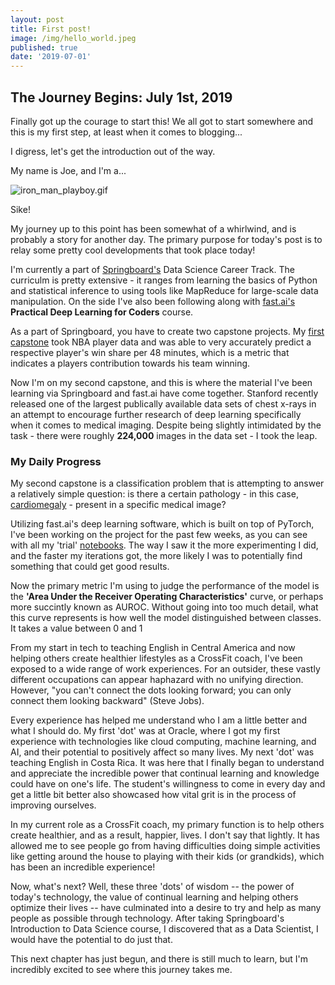 ```yaml
---
layout: post
title: First post!
image: /img/hello_world.jpeg
published: true
date: '2019-07-01'
---
```

## The Journey Begins: July 1st, 2019


Finally got up the courage to start this! We all got to start somewhere and this is my first step, at least when it comes to blogging...

I digress, let's get the introduction out of the way. 

My name is Joe, and I'm a...

![iron_man_playboy.gif](/img/iron_man_playboy.gif)

Sike!

My journey up to this point has been somewhat of a whirlwind, and is probably a story for another day. The primary purpose for today's post is to relay some pretty cool developments that took place today! 

I'm currently a part of [Springboard's](https://www.springboard.com/) Data Science Career Track. The curriculm is pretty extensive - it ranges from learning the basics of Python and statistical inference to using tools like MapReduce for large-scale data manipulation. On the side I've also been following along with [fast.ai's](https://www.fast.ai/) __Practical Deep Learning for Coders__ course. 

As a part of Springboard, you have to create two capstone projects. My [first capstone](https://github.com/Jearny58/Springboard-DS-Portfolio/tree/master/capstone_1/basketball) took NBA player data and was able to very accurately predict a respective player's win share per 48 minutes, which is a metric that indicates a players contribution towards his team winning. 

Now I'm on my second capstone, and this is where the material I've been learning via Springboard and fast.ai have come together. Stanford recently released one of the largest publically available data sets of chest x-rays in an attempt to encourage further research of deep learning specifically when it comes to medical imaging. Despite being slightly intimidated by the task - there were roughly __224,000__ images in the data set - I took the leap. 

### My Daily Progress

My second capstone is a classification problem that is attempting to answer a relatively simple question: is there a certain pathology - in this case, [cardiomegaly](https://en.wikipedia.org/wiki/Cardiomegaly) - present in a specific medical image?

Utilizing fast.ai's deep learning software, which is built on top of PyTorch, I've been working on the project for the past few weeks, as you can see with all my 'trial' [notebooks](https://github.com/Jearny58/Springboard-DS-Portfolio/tree/master/capstone_2/playground_nbs). The way I saw it the more experimenting I did, and the faster my iterations got, the more likely I was to potentially find something that could get good results. 

Now the primary metric I'm using to judge the performance of the model is the __'Area Under the Receiver Operating Characteristics'__ curve, or perhaps more succintly known as AUROC. Without going into too much detail, what this curve represents is how well the model distinguished between classes. It takes a value between 0 and 1 





From my start in tech to teaching English in Central America and now helping others create healthier lifestyles as a CrossFit coach, I've been exposed to a wide range of work experiences. For an outsider, these vastly different occupations can appear haphazard with no unifying direction. However, "you can't connect the dots looking forward; you can only connect them looking backward" (Steve Jobs). 

Every experience has helped me understand who I am a little better and what I should do. My first 'dot' was at Oracle, where I got my first experience with technologies like cloud computing, machine learning, and AI, and their potential to positively affect so many lives. My next 'dot' was teaching English in Costa Rica. It was here that I finally began to understand and appreciate the incredible power that continual learning and knowledge could have on one's life. The student's willingness to come in every day and get a little bit better also showcased how vital grit is in the process of improving ourselves. 

In my current role as a CrossFit coach, my primary function is to help others create healthier, and as a result, happier, lives. I don't say that lightly. It has allowed me to see people go from having difficulties doing simple activities like getting around the house to playing with their kids (or grandkids), which has been an incredible experience!

Now, what's next? Well, these three 'dots' of wisdom -- the power of today's technology, the value of continual learning and helping others optimize their lives -- have culminated into a desire to try and help as many people as possible through technology. After taking Springboard's Introduction to Data Science course, I discovered that as a Data Scientist, I would have the potential to do just that. 

This next chapter has just begun, and there is still much to learn, but I'm incredibly excited to see where this journey takes me.
